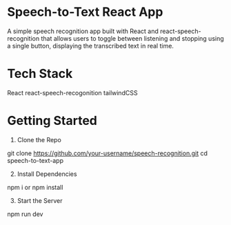 # Speech-to-Text React App

A simple speech recognition app built with React and react-speech-recognition that allows users to toggle between listening  and stopping using a single button, displaying the transcribed text in real time.

# Tech Stack
React 
react-speech-recogonition
tailwindCSS

# Getting Started

1. Clone the Repo

git clone https://github.com/your-username/speech-recognition.git
cd speech-to-text-app

2. Install Dependencies

npm i or npm install

3. Start the Server 

npm run dev


